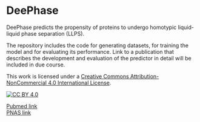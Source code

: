 # DeePhase

DeePhase predicts the propensity of proteins to undergo homotypic liquid-liquid phase separation (LLPS).

The repository includes the code for generating datasets, for training the model and for evaluating its performance. Link to a publication that describes the development and evaluation of the predictor in detail will be included in due course.

This work is licensed under a
[Creative Commons Attribution-NonCommercial 4.0 International License][cc-by].

[![CC BY 4.0][cc-by-image]][cc-by]

[cc-by]: http://creativecommons.org/licenses/by-nc/4.0/
[cc-by-image]: https://mirrors.creativecommons.org/presskit/buttons/88x31/svg/by-nc.eu.svg

[Pubmed link](https://www.ncbi.nlm.nih.gov/pubmed/33827920)<br>
[PNAS link](https://www.pnas.org/content/118/15/e2019053118.long)


